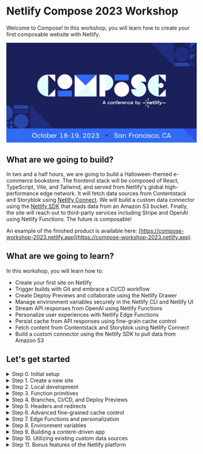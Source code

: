# Netlify Compose 2023 Workshop

Welcome to Compose! In this workshop, you will learn how to create your first composable website with Netlify.

![](./public/images/og.jpg)

## What are we going to build?

In two and a half hours, we are going to build a Halloween-themed e-commerce bookstore. The frontend stack will be composed of React, TypeScript, Vite, and Tailwind, and served from Netlify's global high-performance edge network. It will fetch data sources from Contentstack and Storyblok  using [Netlify Connect](https://www.netlify.com/products/connect/). We will build a custom data connector using the [Netlify SDK](https://sdk.netlify.com/connectors/overview/) that reads data from an Amazon S3 bucket. Finally, the site will reach out to third-party services including Stripe and OpenAI using Netlify Functions. The future is composable! 

An example of the finished product is available here: [https://compose-workshop-2023.netlify.app](https://compose-workshop-2023.netlify.app)

## What are we going to learn?

In this workshop, you will learn how to:

- Create your first site on Netlify
- Trigger builds with Git and embrace a CI/CD workflow
- Create Deploy Previews and collaborate using the Netlify Drawer
- Manage environment variables securely in the Netlify CLI and Netlify UI
- Stream API responses from OpenAI using Netlify Functions
- Personalize user experiences with Netlify Edge Functions
- Persist cache from API responses using fine-grain cache control
- Fetch content from Contentstack and Storyblok using Netlify Connect
- Build a custom connector using the Netlify SDK to pull data from Amazon S3


## Let's get started

<details><summary>Step 0. Initial setup</summary>

- Clone repo
- Checkout base branch
- Install dependencies
- Download the latest version of `netlify-cli`

</details>

<details><summary>Step 1. Create a new site </summary>

- Log into Netlify UI
- Create a new site from a GitHub repo in UI
- Team Overview → Import existing project
- Rename site to something more memorable (UI)

</details>

<details><summary>Step 2. Local development</summary>

- `netlify login`
- `netlify link`
- `netlify dev`

</details>

<details><summary>Step 3. Function primitives</summary>

i. Add a getter and setter for books in `src/context/store.ts`

```diff
import { createContext } from 'react';
+import type { Book } from '~/types/interfaces';

type Store = {
+  books: Book[];
+  fetchBooks: (slug?: string) => void;
};

const StoreContext = createContext<Store>({
+  books: [],
+  fetchBooks: () => {},
});

export default StoreContext;
```

ii. Add the `Bookshelf` component to `src/pages/index.tsx`

```diff
+import Bookshelf from '~/components/Bookshelf';
import Footer from '~/components/Footer';
import Hero from '~/components/Hero';

export default function Home() {
  return (
    <section>
      <Hero />
+     <Bookshelf />
      <Footer />
    </section>
  );
}
```

iii. Return data from a CSV in an API response in `netlify/functions/books.ts`

```typescript
import csv from 'csvtojson';

export default async (req: Request) => {
  const { origin } = new URL(req.url);
  const response = await fetch(`${origin}/books.csv`);
  const csvContent = await response.text();
  const json = await csv().fromString(csvContent);
  
  return Response.json(json);
};
```

iv. Fetch from the function in `src/context/DataProvider.tsx`

```diff
function StoreProvider({ children }: Props) {
  const [books, setBooks] = useState<Book[]>([]);

  const fetchBooks = async () => {
+   if (!books.length) {
+     const response = await fetch(`/.netlify/functions/books`);
+     const data = await response.json();
+     setBooks(data);
+   }
  };
}
```

v. Export custom config to control method, route, etc in `netlify/functions/books.ts`

```typescript
export const config: Config = {
  method: 'GET',
  path: '/api/books{/:slug}?',
};
```

vi. Change your clientside API call to new route in `src/context/DataProvider.tsx`

```diff
-  const fetchBooks = async () => {
-   if (!books.length) {
-     const response = await fetch(`/.netlify/functions/books`);
-     const data = await response.json();
-     setBooks(data);
-   }
-  };
+  const fetchBooks = async (slug: string = '') => {
+    if (books.length <= 1) {
+      const response = await fetch(`/api/books/${slug}`);
+      const data = await response.json();
+      setBooks(Array.isArray(data) ? data : [data]);
+    }
+  };
```

vii. Extract and log the slug from the URL params in `netlify/functions/books.ts`

```diff
-export default async (req: Request) => {
+export default async (req: Request, context: Context) => {
+  const { slug } = context.params;
+  console.log(`Looking up ${slug || 'all books'}...`);
```

viii. Return a single book if the slug is present before the last return statement

```typescript
if (slug) {
  const book = books.find(b => b.slug === slug);
  if (!book) {
    return new Response('Not found', { status: 404, headers });
  }
  return Response.json(book, { headers });
}
```

</details>

<details><summary>Step 4. Branches, CI/CD, and Deploy Previews</summary>

- Create a new branch
- Push the branch, open pull request
- Navigate to Deploy Preview
- Netlify Drawer
- Deploy logs
- Build settings
  - Function region selection
- Function logs

</details>

<details><summary>Step 5. Headers and redirects</summary>

- Redirects
- Headers
- netlify.toml

</details>

<details><summary>Step 6. Advanced fine-grained cache control</summary>

ix. Set fine-grained cache-control headers before fetching in `netlify/functions/books.ts`

```typescript
const etag = createHash('md5')
  .update(slug || 'all')
  .digest('hex');

const headers = {
  'Cache-Control': 'public, max-age=0, must-revalidate', // Tell browsers to always revalidate
  'Netlify-CDN-Cache-Control': 'public, max-age=31536000, must-revalidate', // Tell Edge to cache asset for up to a year
  'Cache-Tag': `books,promotions`,
  ETag: `"${etag}"`,
};

if (req.headers.get('if-none-match') === etag) {
  return new Response('Not modified', { status: 304, headers });
}
```

</details>

<details><summary>Step 7. Edge Functions and personalization</summary>

- Edge functions as middleware for the CDN
- Personalization with `context.geo` (merch.ts)

</details>

<details><summary>Step 8. Environment variables</summary>

- Streaming API responses

</details>

<details><summary>Step 9. Building a content-driven app</summary>

- Replace merch products with Contentstack
- Add to About page with Storyblok content
- ...

</details>

<details><summary>Step 10. Utilizing existing custom data sources</summary>

- Turning CSV into data model
- Replace books CSV with AWS S3 connector
- ...

</details>

<details><summary>Step 11. Bonus features of the Netlify platform</summary>

- Site protections
- Analytics, RUM
- Log Drains
- Slack notifications

</details>